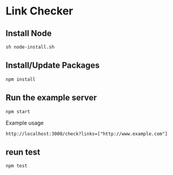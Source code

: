 Link Checker
============



Install Node
------------

    sh node-install.sh

Install/Update Packages
-----------------------

    npm install

Run the example server
---------------------

    npm start

Example usage

    http://localhost:3000/check?links=["http://www.example.com"]

reun test
---------------------------

    npm test